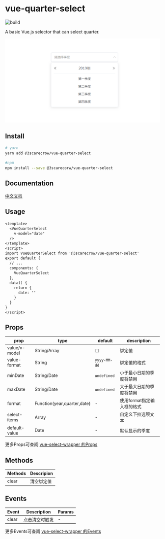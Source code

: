 # vue-quarter-select

![build](<https://api.travis-ci.org/3scarecrow/vue-quarter-select.svg?branch=master>)

A basic Vue.js selector that can select quarter.

![vue-quarter-select preview](preview.png)

## Install

```sh
# yarn
yarn add @3scarecrow/vue-quarter-select
```

```sh
#npm
npm install --save @3scarecorw/vue-quarter-select
```

## Documentation

[中文文档](https://3scarecrow.github.io/vue-quarter-select/)

## Usage

```vue
<template>
  <VueQuarterSelect
    v-model="date"
  />
</template>
<script>
import VueQuarterSelect from '@3scarecrow/vue-quarter-select'
export default {
  // ...
  components: {
    VueQuarterSelect
  },
  data() {
    return {
      date: ''
    }
  }
}
</script>
```

## Props

| prop | type | default | description |
| --- | --- | --- | --- |
| value/v-model | String/Array | `[]` | 绑定值 |
| value-format | String | `yyyy-MM-dd` | 绑定值的格式 |
| minDate | String/Date | `undefined` | 小于最小日期的季度将禁用 |
| maxDate | String/Date | `undefined` | 大于最大日期的季度将禁用 |
| format | Function(year,quarter,date) | - | 使用format指定输入框的格式 |
| select-items | Array | - | 自定义下拉选项文本 |
| default-value | Date | - | 默认显示的季度 |

更多Props可查阅 [vue-select-wrapper 的Props](https://laomao800.github.io/vue-select-wrapper/zh/#props)

## Methods

| Methods | Descripion |
| ------- | ---------- |
| clear   | 清空绑定值  |

## Events

| Event | Description | Params |
| ----- | ----------- | ------ |
| clear | 点击清空时触发 | - |

更多Events可查阅 [vue-select-wrapper 的Events](http://localhost:8083/vue-quarter-select/#events)
